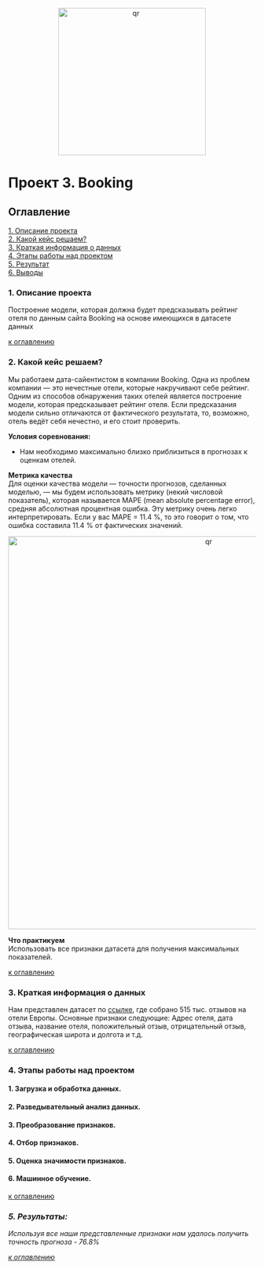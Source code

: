 <p align="center">
 <img width="300px" src="booking.jpg" alt="qr"/>
</p>

# Проект 3. Booking

## <a1 id="title0">Оглавление</a1>  
[1. Описание проекта](#title1)  
[2. Какой кейс решаем?](#title2)  
[3. Краткая информация о данных](#title3)  
[4. Этапы работы над проектом](#title4)  
[5. Результат](#title5)    
[6. Выводы](#title6) 

### <b id="title1">1. Описание проекта</b>  
 Построение модели, которая должна будет предсказывать рейтинг отеля по данным сайта Booking на основе имеющихся в датасете данных

[к оглавлению](#title0)


### <c id="title2">2. Какой кейс решаем?</c>    
Мы работаем дата-сайентистом в компании Booking. Одна из проблем компании — это нечестные отели, которые накручивают себе рейтинг. Одним из способов обнаружения таких отелей является построение модели, которая предсказывает рейтинг отеля. Если предсказания модели сильно отличаются от фактического результата, то, возможно, отель ведёт себя нечестно, и его стоит проверить.

**Условия соревнования:**   
- Нам необходимо максимально близко приблизиться в прогнозах к оценкам отелей.

**Метрика качества**     
Для оценки качества модели — точности прогнозов, сделанных моделью, — мы будем использовать метрику (некий числовой показатель), которая называется MAPE (mean absolute percentage error), средняя абсолютная процентная ошибка. Эту метрику очень легко интерпретировать. Если у вас MAPE = 11.4 %, то это говорит о том, что ошибка составила 11.4 % от фактических значений.
<p align="center">
 <img width="800px" src="Mape.png" alt="qr"/>
</p>


**Что практикуем**     
Использовать все признаки датасета для получения максимальных показателей.

[к оглавлению](#title0)

### <d id="title3">3. Краткая информация о данных<d>
Нам представлен датасет по [ссылке](https://drive.google.com/file/d/1Qj0iYEbD64eVAaaBylJeIi3qvMzxf2C_/view), где собрано 515 тыс. отзывов на отели Европы.
Основные признаки следующие:
Адрес отеля, дата отзыва, название отеля, положительный отзыв, отрицательный отзыв, географическая широта и долгота и т.д. 


[к оглавлению](#title0)


### <e id="title4">4. Этапы работы над проектом<e>
#### 1.  Загрузка и обработка данных.
#### 2. Разведывательный анализ данных.
#### 3. Преобразование признаков.
#### 4. Отбор признаков.
#### 5. Оценка значимости признаков.
#### 6. Машинное обучение.

[к оглавлению](#title0)


### <i id="title5">5. Результаты:<i>  
Используя все наши представленные признаки нам удалось получить точность прогноза - 76.8%


[к оглавлению](#title0)